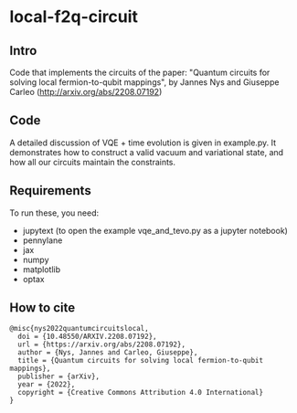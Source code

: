 # local-f2q-circuit

## Intro
Code that implements the circuits of the paper:
"Quantum circuits for solving local fermion-to-qubit mappings", by Jannes Nys and Giuseppe Carleo (http://arxiv.org/abs/2208.07192)

## Code
A detailed discussion of VQE +  time evolution is given in example.py.
It demonstrates how to construct a valid vacuum and variational state, and how all our circuits maintain the constraints.

## Requirements
To run these, you need:
* jupytext (to open the example vqe_and_tevo.py as a jupyter notebook)
* pennylane
* jax
* numpy
* matplotlib
* optax

## How to cite

```text
@misc{nys2022quantumcircuitslocal,
  doi = {10.48550/ARXIV.2208.07192},
  url = {https://arxiv.org/abs/2208.07192},
  author = {Nys, Jannes and Carleo, Giuseppe},
  title = {Quantum circuits for solving local fermion-to-qubit mappings},
  publisher = {arXiv},
  year = {2022},
  copyright = {Creative Commons Attribution 4.0 International}
}
```